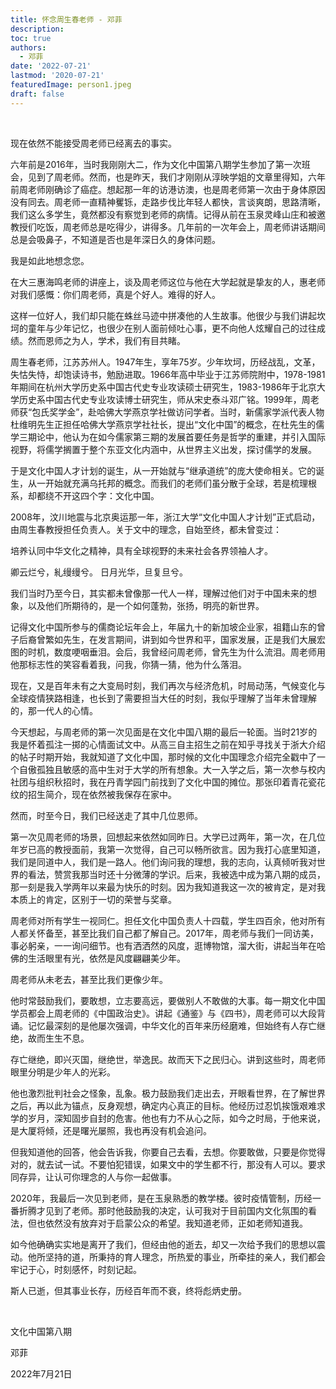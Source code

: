 ```yaml
---
title: 怀念周生春老师 - 邓菲
description: 
toc: true
authors:
  - 邓菲
date: '2022-07-21'
lastmod: '2020-07-21'
featuredImage: person1.jpeg
draft: false
---
```


<br>

现在依然不能接受周老师已经离去的事实。

<!--more-->

六年前是2016年，当时我刚刚大二，作为文化中国第八期学生参加了第一次班会，见到了周老师。然而，也是昨天，我们才刚刚从淳映学姐的文章里得知，六年前周老师刚确诊了癌症。想起那一年的访港访澳，也是周老师第一次由于身体原因没有同去。周老师一直精神矍铄，走路步伐比年轻人都快，言谈爽朗，思路清晰，我们这么多学生，竟然都没有察觉到老师的病情。记得从前在玉泉灵峰山庄和被邀教授们吃饭，周老师总是吃得少，讲得多。几年前的一次年会上，周老师讲话期间总是会吸鼻子，不知道是否也是年深日久的身体问题。

我是如此地想念您。

在大三惠海鸣老师的讲座上，谈及周老师这位与他在大学起就是挚友的人，惠老师对我们感慨：你们周老师，真是个好人。难得的好人。

这样一位好人，我们却只能在蛛丝马迹中拼凑他的人生故事。他很少与我们讲起坎坷的童年与少年记忆，也很少在别人面前倾吐心事，更不向他人炫耀自己的过往成绩。然而恩师之为人，学术，我们有目共睹。

周生春老师，江苏苏州人。1947年生，享年75岁。少年坎坷，历经战乱，文革，失怙失恃，却饱读诗书，勉励进取。1966年高中毕业于江苏师院附中，1978-1981年期间在杭州大学历史系中国古代史专业攻读硕士研究生，1983-1986年于北京大学历史系中国古代史专业攻读博士研究生，师从宋史泰斗邓广铭。1999年，周老师获“包氏奖学金”，赴哈佛大学燕京学社做访问学者。当时，新儒家学派代表人物杜维明先生正担任哈佛大学燕京学社社长，提出“文化中国”的概念，在杜先生的儒学三期论中，他认为在如今儒家第三期的发展首要任务是哲学的重建，并引入国际视野，将儒学搁置于整个东亚文化内涵中，从世界主义出发，探讨儒学的发展。

于是文化中国人才计划的诞生，从一开始就与“继承道统”的庞大使命相关。它的诞生，从一开始就充满乌托邦的概念。而我们的老师们虽分散于全球，若是梳理根系，却都绕不开这四个字：文化中国。

2008年，汶川地震与北京奥运那一年，浙江大学“文化中国人才计划”正式启动，由周生春教授担任负责人。关于文中的理念，自始至终，都未曾变过：

培养认同中华文化之精神，具有全球视野的未来社会各界领袖人才。

卿云烂兮，糺缦缦兮。 日月光华，旦复旦兮。

我们当时乃至今日，其实都未曾像那一代人一样，理解过他们对于中国未来的想象，以及他们所期待的，是一个如何蓬勃，张扬，明亮的新世界。

记得文化中国所参与的儒商论坛年会上，年届九十的新加坡企业家，祖籍山东的曾子后裔曾繁如先生，在发言期间，讲到如今世界和平，国家发展，正是我们大展宏图的时机，数度哽咽垂泪。会后，我曾经问周老师，曾先生为什么流泪。周老师用他那标志性的笑容看着我，问我，你猜一猜，他为什么落泪。

现在，又是百年未有之大变局时刻，我们再次与经济危机，时局动荡，气候变化与全球疫情狭路相逢，也长到了需要担当大任的时刻，我似乎理解了当年未曾理解的，那一代人的心情。

今天想起，与周老师的第一次见面是在文化中国八期的最后一轮面。当时21岁的我是怀着孤注一掷的心情面试文中。从高三自主招生之前在知乎寻找关于浙大介绍的帖子时期开始，我就知道了文化中国，那时候的文化中国理念介绍完全戳中了一个自傲孤独且敏感的高中生对于大学的所有想象。大一入学之后，第一次参与校内社团与组织秋招时，我在丹青学园门前找到了文化中国的摊位。那张印着青花瓷花纹的招生简介，现在依然被我保存在家中。

然而，时至今日，我们已经送走了其中几位恩师。

第一次见周老师的场景，回想起来依然如同昨日。大学已过两年，第一次，在几位年岁已高的教授面前，我第一次觉得，自己可以畅所欲言。因为我打心底里知道，我们是同道中人，我们是一路人。他们询问我的理想，我的志向，认真倾听我对世界的看法，赞赏我那当时还十分微薄的学识。后来，我被选中成为第八期的成员，那一刻是我入学两年以来最为快乐的时刻。因为我知道我这一次的被肯定，是对我本质上的肯定，区别于一切的荣誉与奖章。

周老师对所有学生一视同仁。担任文化中国负责人十四载，学生四百余，他对所有人都关怀备至，甚至比我们自己都了解自己。2017年，周老师与我们一同访美，事必躬亲，一一询问细节。也有洒洒然的风度，逛博物馆，溜大街，讲起当年在哈佛的生活眼里有光，依然是风度翩翩美少年。

周老师从未老去，甚至比我们更像少年。

他时常鼓励我们，要敢想，立志要高远，要做别人不敢做的大事。每一期文化中国学员都会上周老师的《中国政治史》。讲起《通鉴》与《四书》，周老师可以大段背诵。记忆最深刻的是他屡次强调，中华文化的百年来历经磨难，但始终有人存亡继绝，故而生生不息。

存亡继绝，即兴灭国，继绝世，举逸民。故而天下之民归心。讲到这些时，周老师眼里分明是少年人的光彩。

他也激烈批判社会之怪象，乱象。极力鼓励我们走出去，开眼看世界，在了解世界之后，再以此为锚点，反身观想，确定内心真正的目标。他经历过忍饥挨饿艰难求学的岁月，深知固步自封的危害。他也有力不从心之际，如今之时局，于他来说，是大厦将倾，还是曙光屡照，我也再没有机会追问。

但我知道他的回答，他会告诉我，你要自己去看，去想。你要敢做，只要是你觉得对的，就去试一试。不要怕犯错误，如果文中的学生都不行，那没有人可以。要求同存异，让认可你理念的人与你一起做事。

2020年，我最后一次见到老师，是在玉泉熟悉的教学楼。彼时疫情管制，历经一番折腾才见到了老师。那时他鼓励我的决定，认可我对于目前国内文化氛围的看法，但也依然没有放弃对于启蒙公众的希望。我知道老师，正如老师知道我。

如今他确确实实地是离开了我们，但经由他的逝去，却又一次给予我们的思想以震动。他所坚持的道，所秉持的育人理念，所热爱的事业，所牵挂的亲人，我们都会牢记于心，时刻感怀，时刻记起。

斯人已逝，但其事业长存，历经百年而不衰，终将彪炳史册。

<br>

文化中国第八期

邓菲

2022年7月21日
